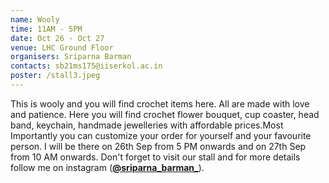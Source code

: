 ```yaml
---
name: Wooly
time: 11AM - 5PM
date: Oct 26 - Oct 27
venue: LHC Ground Floor
organisers: Sriparna Barman
contacts: sb21ms175@iiserkol.ac.in
poster: /stall3.jpeg
---
```

This is wooly and you will find crochet items here. All are made with love and patience.
Here you will find crochet flower bouquet, cup coaster, head band, keychain, handmade jewelleries with affordable prices.Most Importantly you can customize your order for yourself and your favourite person. I will be there on 26th Sep from 5 PM onwards and on 27th Sep from 10 AM onwards. Don't forget to visit our stall and for more details follow me on instagram ([**@sriparna_barman_**](https://www.instagram.com/sriparna_barman_/)).
